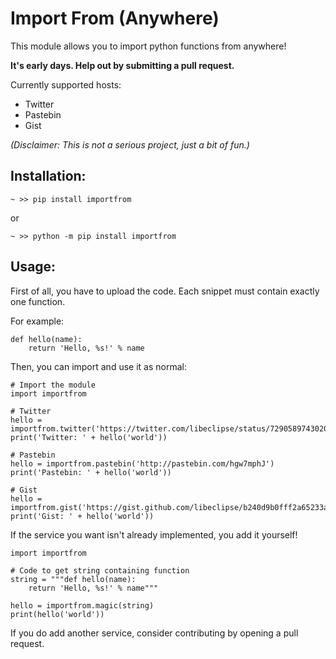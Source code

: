 # Import From (Anywhere)

This module allows you to import python functions from anywhere!

**It's early days. Help out by submitting a pull request.**

Currently supported hosts:

- Twitter
- Pastebin
- Gist

*(Disclaimer: This is not a serious project, just a bit of fun.)*

## Installation:

`~ >> pip install importfrom`

or

`~ >> python -m pip install importfrom`

## Usage:

First of all, you have to upload the code. Each snippet must contain exactly one function.

For example:

```
def hello(name):
    return 'Hello, %s!' % name
```

Then, you can import and use it as normal:

```
# Import the module
import importfrom

# Twitter
hello = importfrom.twitter('https://twitter.com/libeclipse/status/729058974302089216')
print('Twitter: ' + hello('world'))

# Pastebin
hello = importfrom.pastebin('http://pastebin.com/hgw7mphJ')
print('Pastebin: ' + hello('world'))

# Gist
hello = importfrom.gist('https://gist.github.com/libeclipse/b240d9b0fff2a65233a30457aad99f12')
print('Gist: ' + hello('world'))
```

If the service you want isn't already implemented, you add it yourself!

```
import importfrom

# Code to get string containing function
string = """def hello(name):
    return 'Hello, %s!' % name"""

hello = importfrom.magic(string)
print(hello('world'))
```

If you do add another service, consider contributing by opening a pull request.
